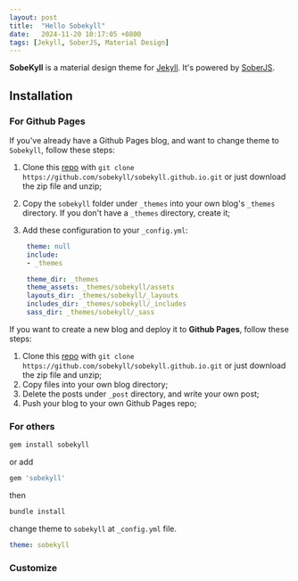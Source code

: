 ```yaml
---
layout: post
title:  "Hello Sobekyll"
date:   2024-11-20 10:17:05 +0800
tags: [Jekyll, SoberJS, Material Design]
---
```


**SobeKyll** is a material design theme for [Jekyll](https://jekyllrb.com/). It's powered by [SoberJS](https://soberjs.com/).

## Installation
### For Github Pages

If you've already have a Github Pages blog, and want to change theme to `Sobekyll`, follow these steps:
1. Clone this [repo](https://github.com/sobekyll/sobekyll.github.io) with `git clone https://github.com/sobekyll/sobekyll.github.io.git` or just download the zip file and unzip;
2. Copy the `sobekyll` folder under `_themes` into your own blog's `_themes` directory. If you don't have a `_themes` directory, create it;
3. Add these configuration to your `_config.yml`:
   
   ```yml
    theme: null
    include:
    - _themes

    theme_dir: _themes
    theme_assets: _themes/sobekyll/assets
    layouts_dir: _themes/sobekyll/_layouts
    includes_dir: _themes/sobekyll/_includes
    sass_dir: _themes/sobekyll/_sass
   ```

If you want to create a new blog and deploy it to **Github Pages**, follow these steps:
1. Clone this [repo](https://github.com/sobekyll/sobekyll.github.io) with `git clone https://github.com/sobekyll/sobekyll.github.io.git` or just download the zip file and unzip;
2. Copy files into your own blog directory;
3. Delete the posts under `_post` directory, and write your own post;
4. Push your blog to your own Github Pages repo;

### For others

```bash
gem install sobekyll
```
or add
```ruby
gem 'sobekyll'
```
then
```bash
bundle install
```

change theme to `sobekyll` at `_config.yml` file.
```yml
theme: sobekyll
```

### Customize
